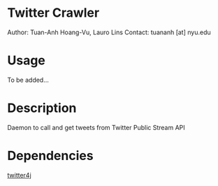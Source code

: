 Twitter Crawler
===============

Author: Tuan-Anh Hoang-Vu, Lauro Lins
Contact: tuananh [at] nyu.edu

Usage
=====

To be added...

Description
===========

Daemon to call and get tweets from Twitter Public Stream API

Dependencies
============

[twitter4j](http://twitter4j.org/en/index.html)
